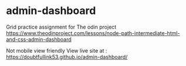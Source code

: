 # admin-dashboard

Grid practice assignment for The odin project
https://www.theodinproject.com/lessons/node-path-intermediate-html-and-css-admin-dashboard


Not mobile view friendly
View live site at : https://doubtfullink53.github.io/admin-dashboard/
